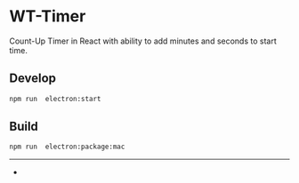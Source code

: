 # WT-Timer
Count-Up Timer in React with ability to add minutes and seconds to start time.

## Develop
```sh
npm run  electron:start
```
## Build
```sh
npm run  electron:package:mac
```

---
-

